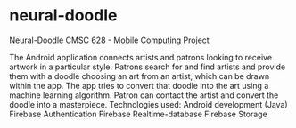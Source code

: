 # neural-doodle
Neural-Doodle CMSC 628 - Mobile Computing Project 

The Android application connects artists and patrons looking to receive artwork in a particular style. Patrons search for and find artists and provide them with a doodle choosing an art from an artist, which can be drawn within the app. The app tries to convert that doodle into the art using a machine learning algorithm. Patron can contact the artist and convert the doodle into a masterpiece.
Technologies used:
Android development (Java)
Firebase Authentication
Firebase Realtime-database
Firebase Storage
